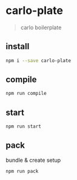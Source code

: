 # carlo-plate
> carlo boilerplate

## install
```sh
npm i --save carlo-plate
```

## compile
```sh
npm run compile
```

## start
```sh
npm run start
```

## pack
bundle & create setup

```sh
npm run pack
```

